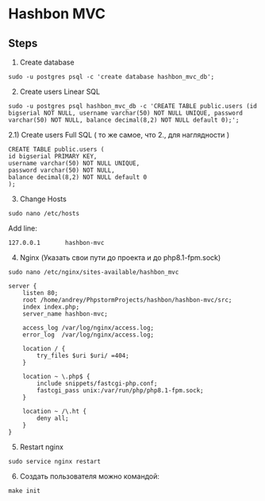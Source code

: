 # Hashbon MVC

## Steps

1) Create database
```
sudo -u postgres psql -c 'create database hashbon_mvc_db';
```

2) Create users Linear SQL
```
sudo -u postgres psql hashbon_mvc_db -c 'CREATE TABLE public.users (id bigserial NOT NULL, username varchar(50) NOT NULL UNIQUE, password varchar(50) NOT NULL, balance decimal(8,2) NOT NULL default 0);';
```

2.1) Create users Full SQL ( то же самое, что 2., для наглядности )
```
CREATE TABLE public.users (
id bigserial PRIMARY KEY,
username varchar(50) NOT NULL UNIQUE,
password varchar(50) NOT NULL,
balance decimal(8,2) NOT NULL default 0
);
```

3) Change Hosts
```
sudo nano /etc/hosts
```
Add line:
```
127.0.0.1       hashbon-mvc
```

4) Nginx (Указать свои пути до проекта и до php8.1-fpm.sock)
```
sudo nano /etc/nginx/sites-available/hashbon_mvc
```

```
server {
    listen 80;
    root /home/andrey/PhpstormProjects/hashbon/hashbon-mvc/src;
    index index.php;
    server_name hashbon-mvc;

    access_log /var/log/nginx/access.log;
    error_log  /var/log/nginx/access.log;

    location / {
        try_files $uri $uri/ =404;
    }

    location ~ \.php$ {
        include snippets/fastcgi-php.conf;
        fastcgi_pass unix:/var/run/php/php8.1-fpm.sock;
    }

    location ~ /\.ht {
        deny all;
    }
}
```

5) Restart nginx
```
sudo service nginx restart
```

6) Создать пользователя можно командой:
```
make init
```
